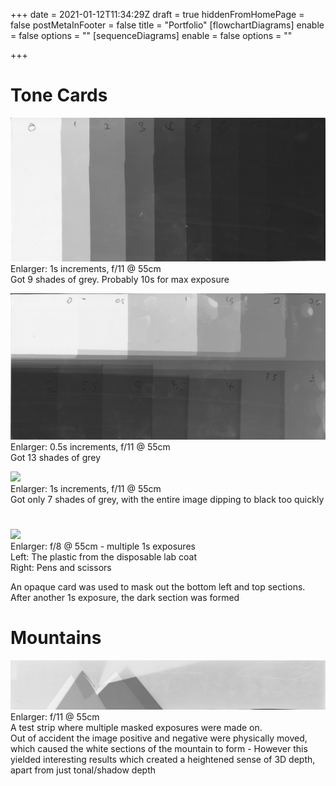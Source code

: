 +++
date = 2021-01-12T11:34:29Z
draft = true
hiddenFromHomePage = false
postMetaInFooter = false
title = "Portfolio"
[flowchartDiagrams]
enable = false
options = ""
[sequenceDiagrams]
enable = false
options = ""

+++
# Tone Cards

![](/uploads/tone-card-1s-f11-55cm.jpg)  
Enlarger: 1s increments, f/11 @ 55cm  
Got 9 shades of grey. Probably 10s for max exposure

![](/uploads/tone-card-0-5s-f11-55cm.jpg)  
Enlarger: 0.5s increments, f/11 @ 55cm  
Got 13 shades of grey

![](/uploads/tone-card-test-1s-f11-55cm.jpg)  
Enlarger: 1s increments, f/11 @ 55cm  
Got only 7 shades of grey, with the entire image dipping to black too quickly

# 

![](/uploads/material-test-1s-f8-55cm.jpg)  
Enlarger: f/8 @ 55cm - multiple 1s exposures  
Left: The plastic from the disposable lab coat  
Right: Pens and scissors  
  
An opaque card was used to mask out the bottom left and top sections. After another 1s exposure, the dark section was formed

# Mountains

![](/uploads/mountain-test-f11-55cm.jpg)  
Enlarger: f/11 @ 55cm  
A test strip where multiple masked exposures were made on.  
Out of accident the image positive and negative were physically moved, which caused the white sections of the mountain to form - However this yielded interesting results which created a heightened sense of 3D depth, apart from just tonal/shadow depth